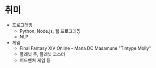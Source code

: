 # 취미

-   프로그래밍
    -   Python, Node.js, 웹 프로그래밍
    -   NLP
-   게임
    -   Final Fantasy XIV Online - Mana DC Masamune "Tintype Molly"
    -   플래닛 주, 플래닛 코스터
    -   어드벤쳐 게임 등
